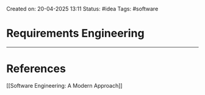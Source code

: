 Created on: 20-04-2025 13:11
Status: #idea
Tags: #software
# Requirements Engineering





-----------------
# References
[[Software Engineering:  A Modern Approach]]